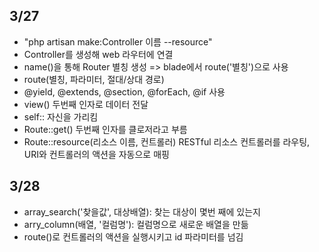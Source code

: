 ## 3/27
- "php artisan make:Controller 이름 --resource"
- Controller를 생성해 web 라우터에 연결
- name()을 통해 Router 별칭 생성 => blade에서 route('별칭')으로 사용
- route(별칭, 파라미터, 절대/상대 경로)
- @yield, @extends, @section, @forEach, @if 사용
- view() 두번째 인자로 데이터 전달
- self:: 자신을 가리킴
- Route::get() 두번째 인자를 클로저라고 부름
- Route::resource(리소스 이름, 컨트롤러) RESTful 리소스 컨트롤러를 라우팅, URI와 컨트롤러의 액션을 자동으로 매핑

## 3/28
- array_search('찾을값', 대상배열): 찾는 대상이 몇번 째에 있는지
- arry_column(배열, '컬럼명'): 컬럼명으로 새로운 배열을 만듦
- route()로 컨트롤러의 액션을 실행시키고 id 파라미터를 넘김